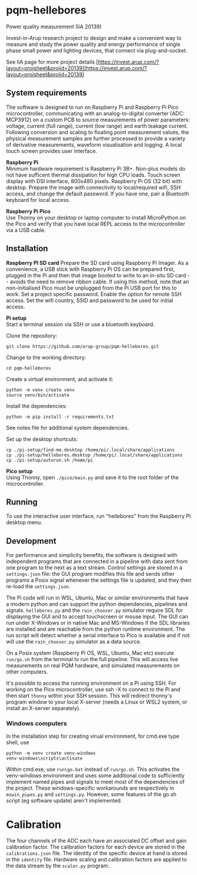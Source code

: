 # pqm-hellebores
Power quality measurement (IiA 20139)

Invest-in-Arup research project to design and make a convenient way to measure and study the power quality and energy performance of single phase small power and lighting devices, that connect via plug-and-socket.

See IiA page for more project details [https://invest.arup.com/?layout=projsheet&projid=20139](https://invest.arup.com/?layout=projsheet&projid=20139)

## System requirements
The software is designed to run on Raspberry Pi and Raspberry Pi Pico microcontroller, communicating with an analog-to-digital converter (ADC: MCP3912) on a custom PCB to source measurements of power parameters: voltage, current (full range), current (low range) and earth leakage current. Following conversion and scaling to floating point measurement values, the physical measurement samples are further processed to provide a variety of derivative measurements, waveform visualisation and logging. A local touch screen provides user interface.

**Raspberry Pi**  
Minimum hardware requirement is Raspberry Pi 3B+. Non-plus models do not have sufficent thermal dissipation for high CPU loads. Touch screen display with DSI interface, 800x480 pixels. Raspberry Pi OS (32 bit) with desktop. Prepare the image with connectivity to local/required wifi, SSH access, and change the default password. If you have one, pair a Bluetooth keyboard for local access.

**Raspberry Pi Pico**  
Use Thonny on your desktop or laptop computer to install MicroPython on the Pico and verify that you have local REPL access to the microcontroller via a USB cable.

## Installation
**Raspberry PI SD card**
Prepare the SD card using Raspberry Pi Imager. As a convenience, a USB stick with Raspberry Pi OS can be prepared first, plugged in the Pi and then that image booted to write to an in-situ SD card -- avoids the need to remove ribbon cable. If using this method, note that an non-initialised Pico must be unplugged from the Pi USB port for this to work.
Set a project specific password.
Enable the option for remote SSH access.
Set the wifi country, SSID and password to be used for initial access.

**Pi setup**  
Start a terminal session via SSH or use a bluetooth keyboard.  

Clone the repository:  
```
git clone https://github.com/arup-group/pqm-hellebores.git
```

Change to the working directory:  
```
cd pqm-hellebores
```

Create a virtual environment, and activate it:
```
python -m venv create venv
source venv/bin/activate
```

Install the dependencies:
```
python -m pip install -r requirements.txt
```

See notes file for additional system dependencies.

Set up the desktop shortcuts: 
```
cp ./pi-setup/find-me.desktop /home/pi/.local/share/applications
cp ./pi-setup/hellebores.desktop /home/pi/.local/share/applications
cp ./pi-setup/autorun.sh /home/pi
```
  
**Pico setup**  
Using Thonny, open `./pico/main.py` and save it to the root folder of the microcontroller.

## Running
To use the interactive user interface, run "hellebores" from the Raspberry Pi desktop menu.

## Development
For performance and simplicity benefits, the software is designed with independent programs that are connected in a pipeline with data sent from one program to the next as a text stream. Control settings are stored in a `settings.json` file: the GUI program modifies this file and sends other programs a Posix signal whenever the settings file is updated, and they then re-load the `settings.json`.

The Pi code will run in WSL, Ubuntu, Mac or similar environments that have a modern python and can support the python dependencies, pipelines and signals. `hellebores.py` and the `rain_chooser.py` simulator require SDL for displaying the GUI and to accept touchscreen or mouse input. The GUI can run under X-Windows or in native Mac and MS-Windows if the SDL libraries are installed and are reachable from the python runtime environment. The run script will detect whether a serial interface to Pico is available and if not will use the `rain_chooser.py` simulator as a data source.

On a Posix system (Raspberry Pi OS, WSL, Ubuntu, Mac etc) execute `run/go.sh` from the terminal to run the full pipeline. This will access live measurements on real PQM hardware, and simulated measurements on other computers.

It's possible to access the running environment on a Pi using SSH. For working on the Pico microcontroller, use ssh -X to connect to the Pi and then start `thonny` within your SSH session. This will redirect thonny's program window to your local X-server (needs a Linux or WSL2 system, or install an X-server separately).

### Windows computers
In the installation step for creating virual environment, for cmd.exe type shell, use
```
python -m venv create venv-windows
venv-windows\scripts\activate
```

Within cmd.exe, use `run\go.bat` instead of `run/go.sh`. This activates the venv-windows environment and uses some additional code to sufficiently implement named pipes and signals to meet most of the dependencies of the project. These windows-specific workarounds are respectively in `mswin_pipes.py` and `settings.py`. However, some features of the go.sh script (eg software update) aren't implemented.

# Calibration
The four channels of the ADC each have an associated DC offset and gain calibration factor. The calibration factors for each device are stored in the `calibrations.json` file. The identity of the specific device at hand is stored in the `identity` file. Hardware scaling and calibration factors are applied to the data stream by the `scaler.py` program.



